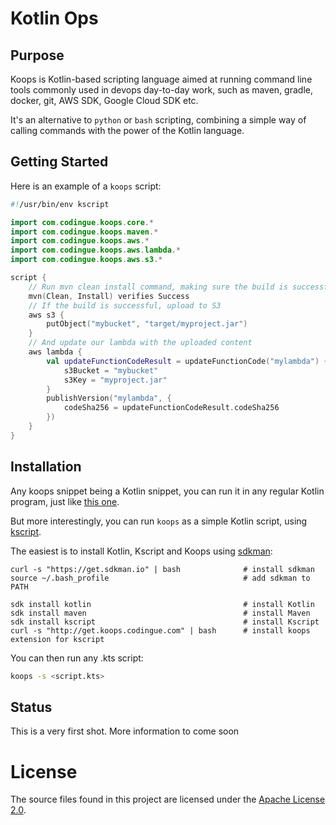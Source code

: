 # Kotlin Ops

## Purpose

Koops is Kotlin-based scripting language aimed at running command line tools commonly used in devops 
day-to-day work, such as maven, gradle, docker, git, AWS SDK, Google Cloud SDK etc.

It's an alternative to `python` or `bash` scripting, combining a simple way of calling commands with 
the power of the Kotlin language. 

## Getting Started

Here is an example of a `koops` script:

```kotlin
#!/usr/bin/env kscript

import com.codingue.koops.core.*
import com.codingue.koops.maven.*
import com.codingue.koops.aws.*
import com.codingue.koops.aws.lambda.*
import com.codingue.koops.aws.s3.*

script {
	// Run mvn clean install command, making sure the build is successful
	mvn(Clean, Install) verifies Success
	// If the build is successful, upload to S3
	aws s3 {
		putObject("mybucket", "target/myproject.jar")
	}
	// And update our lambda with the uploaded content
	aws lambda {
		val updateFunctionCodeResult = updateFunctionCode("mylambda") {
			s3Bucket = "mybucket"
			s3Key = "myproject.jar"
		}
		publishVersion("mylambda", {
			codeSha256 = updateFunctionCodeResult.codeSha256
		})
	}
}
```

## Installation

Any koops snippet being a Kotlin snippet, you can run it in any regular Kotlin program, just like 
 [this one](samples/src/main/kotlin/com/codingue/koops/samples/Helloworld.kt).
 
But more interestingly, you can run `koops` as a simple Kotlin script, using [kscript](https://github.com/holgerbrandl/kscript).

The easiest is to install Kotlin, Kscript and Koops using [sdkman](http://sdkman.io/install.html):

```
curl -s "https://get.sdkman.io" | bash              # install sdkman
source ~/.bash_profile                              # add sdkman to PATH

sdk install kotlin                                  # install Kotlin
sdk install maven                                   # install Maven
sdk install kscript                                 # install Kscript
curl -s "http://get.koops.codingue.com" | bash      # install koops extension for kscript
```

You can then run any .kts script:

```bash
koops -s <script.kts>
```


## Status

This is a very first shot. More information to come soon

# License
The source files found in this project are licensed under the [Apache License 2.0](LICENSE).
